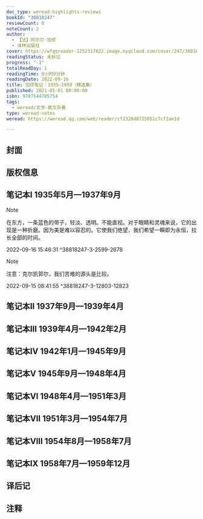 ```yaml
---
doc_type: weread-highlights-reviews
bookId: "38818247"
reviewCount: 0
noteCount: 2
author:
  - 【法】阿尔贝·加缪
  - 译林出版社
cover: https://wfqqreader-1252317822.image.myqcloud.com/cover/247/38818247/t7_38818247.jpg
readingStatus: 未标记
progress: "-1"
totalReadDay: 1
readingTime: 0小时0分钟
readingDate: 2022-09-16
title: 加缪笔记：1935—1959（精选集）
published: 2021-05-01 00:00:00
isbn: 9787544785754
tags:
  - weread/文学-散文杂著
type: weread-notes
weread: https://weread.qq.com/web/reader/cf2320d0725051c7cf2ae1d

---
```



## 封面

## 版权信息

## 笔记本Ⅰ 1935年5月—1937年9月

> [!NOTE] 
> 在东方，一条蓝色的带子，轻淡、透明。不能直视。对于眼睛和灵魂来说，它的出现是一种折磨。因为美是难以容忍的。它使我们绝望，我们希望一瞬即为永恒，拉长全部的时间。
> 
> 2022-09-16 15:46:31 ^38818247-3-2599-2678

> [!NOTE] 
> 注意：克尔凯郭尔，我们苦难的源头是比较。
> 
> 2022-09-15 08:41:55 ^38818247-3-12803-12823

## 笔记本Ⅱ 1937年9月—1939年4月

## 笔记本Ⅲ 1939年4月—1942年2月

## 笔记本Ⅳ 1942年1月—1945年9月

## 笔记本Ⅴ 1945年9月—1948年4月

## 笔记本Ⅵ 1948年4月—1951年3月

## 笔记本Ⅶ 1951年3月—1954年7月

## 笔记本Ⅷ 1954年8月—1958年7月

## 笔记本Ⅸ 1958年7月—1959年12月

## 译后记

## 注释

